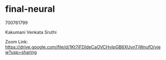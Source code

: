 # final-neural

700761799

Kakumani Venkata Sruthi

Zoom Link: https://drive.google.com/file/d/1Kt7iFDIdeCaOVCHvlpGB6XUvnTjWnufO/view?usp=sharing
